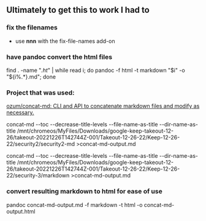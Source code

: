 ## Ultimately to get this to work I had to

### fix the filenames
- use **nnn** with the fix-file-names add-on

### have pandoc convert the html files

find . -name "*.ht*" | while read i; do pandoc -f html -t markdown "$i" -o "${i%.*}.md"; done

### Project that was used:
[ozum/concat-md: CLI and API to concatenate markdown files and modify as necessary.](https://github.com/ozum/concat-md)

concat-md --toc --decrease-title-levels --file-name-as-title --dir-name-as-title /mnt/chromeos/MyFiles/Downloads/google-keep-takeout-12-26/takeout-20221226T142744Z-001/Takeout-12-26-22/Keep-12-26-22/security2/security2-md >concat-md-output.md

concat-md --toc --decrease-title-levels --file-name-as-title --dir-name-as-title /mnt/chromeos/MyFiles/Downloads/google-keep-takeout-12-26/takeout-20221226T142744Z-001/Takeout-12-26-22/Keep-12-26-22/security-3/markdown >concat-md-output.md

### convert resulting markdown to html for ease of use

pandoc concat-md-output.md -f markdown -t html -o concat-md-output.html